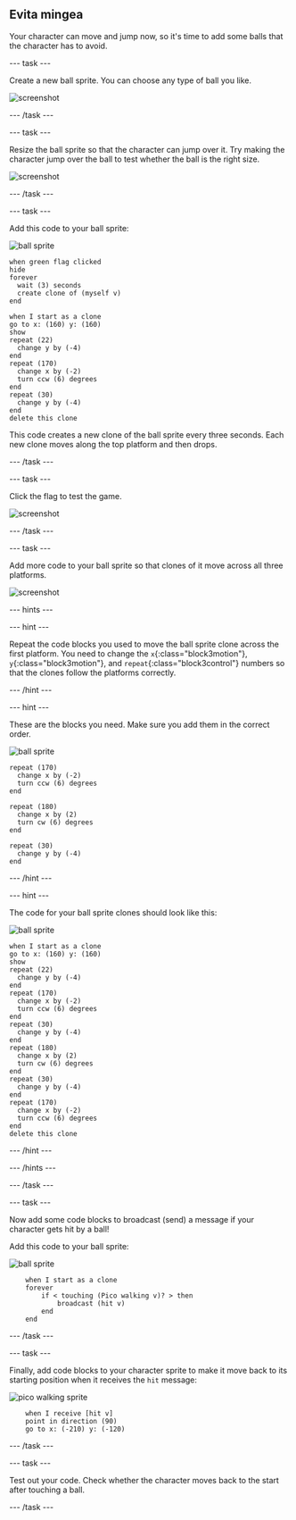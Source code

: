 ## Evita mingea

Your character can move and jump now, so it's time to add some balls that the character has to avoid.

\--- task \---

Create a new ball sprite. You can choose any type of ball you like.

![screenshot](images/dodge-balls.png)

\--- /task \---

\--- task \---

Resize the ball sprite so that the character can jump over it. Try making the character jump over the ball to test whether the ball is the right size.

![screenshot](images/dodge-ball-resize.png)

\--- /task \---

\--- task \---

Add this code to your ball sprite:

![ball sprite](images/ball_sprite.png)

```blocks3
when green flag clicked
hide
forever 
  wait (3) seconds
  create clone of (myself v)
end
```

```blocks3
when I start as a clone
go to x: (160) y: (160)
show
repeat (22) 
  change y by (-4)
end
repeat (170) 
  change x by (-2)
  turn ccw (6) degrees
end
repeat (30) 
  change y by (-4)
end
delete this clone
```

This code creates a new clone of the ball sprite every three seconds. Each new clone moves along the top platform and then drops.

\--- /task \---

\--- task \---

Click the flag to test the game.

![screenshot](images/dodge-ball-test.png)

\--- /task \---

\--- task \---

Add more code to your ball sprite so that clones of it move across all three platforms.

![screenshot](images/dodge-ball-more-motion.png)

\--- hints \---

\--- hint \---

Repeat the code blocks you used to move the ball sprite clone across the first platform. You need to change the `x`{:class="block3motion"}, `y`{:class="block3motion"}, and `repeat`{:class="block3control"} numbers so that the clones follow the platforms correctly.

\--- /hint \---

\--- hint \---

These are the blocks you need. Make sure you add them in the correct order.

![ball sprite](images/ball_sprite.png)

```blocks3
repeat (170) 
  change x by (-2)
  turn ccw (6) degrees
end

repeat (180) 
  change x by (2)
  turn cw (6) degrees
end

repeat (30) 
  change y by (-4)
end
```

\--- /hint \---

\--- hint \---

The code for your ball sprite clones should look like this:

![ball sprite](images/ball_sprite.png)

```blocks3
when I start as a clone
go to x: (160) y: (160)
show
repeat (22) 
  change y by (-4)
end
repeat (170) 
  change x by (-2)
  turn ccw (6) degrees
end
repeat (30) 
  change y by (-4)
end
repeat (180) 
  change x by (2)
  turn cw (6) degrees
end
repeat (30) 
  change y by (-4)
end
repeat (170) 
  change x by (-2)
  turn ccw (6) degrees
end
delete this clone
```

\--- /hint \---

\--- /hints \---

\--- /task \---

\--- task \---

Now add some code blocks to broadcast (send) a message if your character gets hit by a ball!

Add this code to your ball sprite:

![ball sprite](images/ball_sprite.png)

```blocks3
    when I start as a clone
    forever
        if < touching (Pico walking v)? > then
            broadcast (hit v)
        end
    end
```

\--- /task \---

\--- task \---

Finally, add code blocks to your character sprite to make it move back to its starting position when it receives the `hit` message:

![pico walking sprite](images/pico_walking_sprite.png)

```blocks3
    when I receive [hit v]
    point in direction (90)
    go to x: (-210) y: (-120)
```

\--- /task \---

\--- task \---

Test out your code. Check whether the character moves back to the start after touching a ball.

\--- /task \---